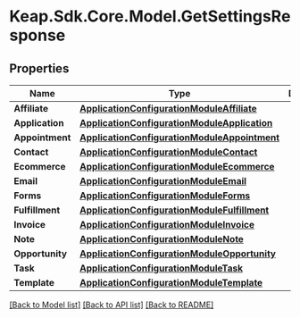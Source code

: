 # Keap.Sdk.Core.Model.GetSettingsResponse

## Properties

Name | Type | Description | Notes
------------ | ------------- | ------------- | -------------
**Affiliate** | [**ApplicationConfigurationModuleAffiliate**](ApplicationConfigurationModuleAffiliate.md) |  | [optional] 
**Application** | [**ApplicationConfigurationModuleApplication**](ApplicationConfigurationModuleApplication.md) |  | [optional] 
**Appointment** | [**ApplicationConfigurationModuleAppointment**](ApplicationConfigurationModuleAppointment.md) |  | [optional] 
**Contact** | [**ApplicationConfigurationModuleContact**](ApplicationConfigurationModuleContact.md) |  | [optional] 
**Ecommerce** | [**ApplicationConfigurationModuleEcommerce**](ApplicationConfigurationModuleEcommerce.md) |  | [optional] 
**Email** | [**ApplicationConfigurationModuleEmail**](ApplicationConfigurationModuleEmail.md) |  | [optional] 
**Forms** | [**ApplicationConfigurationModuleForms**](ApplicationConfigurationModuleForms.md) |  | [optional] 
**Fulfillment** | [**ApplicationConfigurationModuleFulfillment**](ApplicationConfigurationModuleFulfillment.md) |  | [optional] 
**Invoice** | [**ApplicationConfigurationModuleInvoice**](ApplicationConfigurationModuleInvoice.md) |  | [optional] 
**Note** | [**ApplicationConfigurationModuleNote**](ApplicationConfigurationModuleNote.md) |  | [optional] 
**Opportunity** | [**ApplicationConfigurationModuleOpportunity**](ApplicationConfigurationModuleOpportunity.md) |  | [optional] 
**Task** | [**ApplicationConfigurationModuleTask**](ApplicationConfigurationModuleTask.md) |  | [optional] 
**Template** | [**ApplicationConfigurationModuleTemplate**](ApplicationConfigurationModuleTemplate.md) |  | [optional] 

[[Back to Model list]](../README.md#documentation-for-models) [[Back to API list]](../README.md#documentation-for-api-endpoints) [[Back to README]](../README.md)


